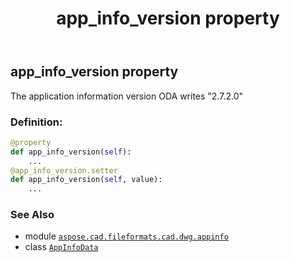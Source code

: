 ﻿---
title: app_info_version property
second_title: Aspose.CAD for Python via .NET API References
description: 
type: docs
weight: 40
url: /python-net/aspose.cad.fileformats.cad.dwg.appinfo/appinfodata/app_info_version/
is_root: false
---

## app_info_version property


The application information version ODA writes "2.7.2.0"
### Definition:
```python
@property
def app_info_version(self):
    ...
@app_info_version.setter
def app_info_version(self, value):
    ...
```

### See Also
* module [`aspose.cad.fileformats.cad.dwg.appinfo`](../../)
* class [`AppInfoData`](/cad/python-net/aspose.cad.fileformats.cad.dwg.appinfo/appinfodata)

